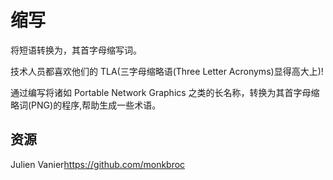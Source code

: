 # 缩写

将短语转换为，其首字母缩写词。

技术人员都喜欢他们的 TLA(三字母缩略语(Three Letter Acronyms)显得高大上)!

通过编写将诸如 Portable Network Graphics 之类的长名称，转换为其首字母缩略词(PNG)的程序,帮助生成一些术语。

[help-page]: https://exercism.io/tracks/rust/learning
[modules]: https://doc.rust-lang.org/book/2018-edition/ch07-00-modules.html
[cargo]: https://doc.rust-lang.org/book/2018-edition/ch14-00-more-about-cargo.html
[rust-tests]: https://doc.rust-lang.org/book/2018-edition/ch11-02-running-tests.html

## 资源

Julien Vanier<https://github.com/monkbroc>
